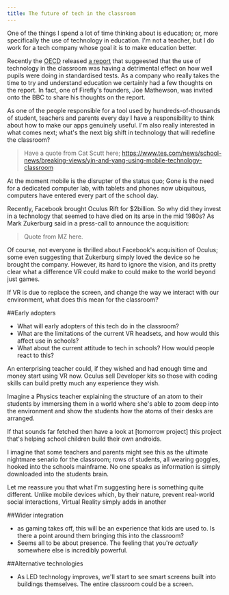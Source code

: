 ```yaml
---
title: The future of tech in the classroom
---
```

One of the things I spend a lot of time thinking about is education; or, more specifically the use of technology in education. I'm not a teacher, but I do work for a tech company whose goal it is to make education better.

Recently the <abbr title=" Organisation for Economic Co-operation and Development">OECD</abbr> released [a report](https://www.tes.com/news/school-news/breaking-news/frequent-use-school-computers-impairs-learning-finds-international) that suggeested that the use of technology in the classroom was having a detrimental effect on how well pupils were doing in standardised tests. As a company who really takes the time to try and understand education we certainly had a few thoughts on the report. In fact, one of Firefly's founders, Joe Mathewson, was invited onto the BBC to share his thoughts on the report. 

As one of the people responsible for a tool used by hundreds-of-thousands of student, teachers and parents every day I have a responsibility to think about how to make our apps genuinely useful. I'm also really interested in what comes next; what's the next big shift in technology that will redefine the classroom?

> Have a quote from Cat Scutt here; https://www.tes.com/news/school-news/breaking-views/yin-and-yang-using-mobile-technology-classroom


At the moment mobile is the disrupter of the status quo; Gone is the need for a dedicated computer lab, with tablets and phones now ubiquitous, computers have entered every part of the school day. 

Recently, Facebook brought Oculus Rift for $2billion. So why did they invest in a technology that seemed to have died on its arse in the mid 1980s? As Mark Zukerburg said in a press-call to announce the acquisition:

> Quote from MZ here.

Of course, not everyone is thrilled about Facebook's acquisition of Oculus; some even suggesting that Zukerburg simply loved the device so he brought the company. However, its hard to ignore the vision, and its pretty clear what a difference VR could make to could make to the world beyond just games.

If VR is due to replace the screen, and change the way we interact with our environment, what does this mean for the classroom?

##Early adopters

* What will early adopters of this tech do in the classroom?
* What are the limitations of the current VR headsets, and how would this affect use in schools?
* What about the current attitude to tech in schools? How would people react to this?

An enterprising teacher could, if they wished and had enough time and money start using VR now. Oculus sell Developer kits so those with coding skills can build pretty much any experience they wish.

Imagine a Physics teacher explaining the structure of an atom to their students by immersing them in a world where she's able to zoom deep into the environment and show the students how the atoms of their desks are arranged.

If that sounds far fetched then have a look at [tomorrow project] this project that's helping school children build their own androids.

I imagine that some teachers and parents might see this as the ultimate nightmare senario for the classroom; rows of students, all wearing goggles, hooked into the schools mainframe. No one speaks as information is simply downloaded into the students brain.

Let me reassure you that what I'm suggesting here is something quite different. Unlike mobile devices which, by their nature, prevent real-world social interactions, Virtual Reality simply adds in another 

##Wider integration

* as gaming takes off, this will be an experience that kids are used to. Is there a point around them bringing this into the classroom?
* Seems all to be about presence. The feeling that you're _actually_ somewhere else is incredibly powerful. 

##Alternative technologies
* As LED technology improves, we'll start to see smart screens built into buildings themselves. The entire classroom could be a screen.